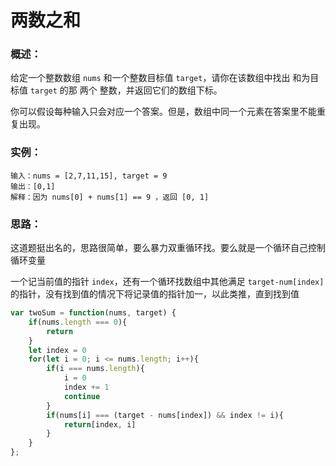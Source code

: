 # 两数之和

### 概述：

给定一个整数数组 `nums` 和一个整数目标值 `target`，请你在该数组中找出 和为目标值 `target`  的那 两个 整数，并返回它们的数组下标。

你可以假设每种输入只会对应一个答案。但是，数组中同一个元素在答案里不能重复出现。

### 实例：

```
输入：nums = [2,7,11,15], target = 9
输出：[0,1]
解释：因为 nums[0] + nums[1] == 9 ，返回 [0, 1] 
```

### 思路：

这道题挺出名的，思路很简单，要么暴力双重循环找。要么就是一个循环自己控制循环变量

一个记当前值的指针 `index`，还有一个循环找数组中其他满足 `target-num[index]`的指针，没有找到值的情况下将记录值的指针加一，以此类推，直到找到值

```js
var twoSum = function(nums, target) {
    if(nums.length === 0){
        return
    }
    let index = 0
    for(let i = 0; i <= nums.length; i++){
        if(i === nums.length){
            i = 0
            index += 1
            continue
        }
        if(nums[i] === (target - nums[index]) && index != i){
            return[index, i]
        }
    }
};
```

